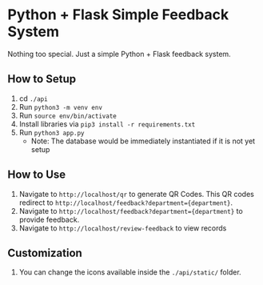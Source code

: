 # Python + Flask Simple Feedback System

Nothing too special. Just a simple Python + Flask feedback system.

## How to Setup
1. cd `./api`
1. Run `python3 -m venv env`
2. Run `source env/bin/activate`
2. Install libraries via `pip3 install -r requirements.txt`
4. Run `python3 app.py`
    * Note: The database would be immediately instantiated if it is not yet setup

## How to Use

1. Navigate to `http://localhost/qr` to generate QR Codes. This QR codes redirect to `http://localhost/feedback?department={department}`.
2. Navigate to `http://localhost/feedback?department={department}` to provide feedback.
3. Navigate to `http://localhost/review-feedback` to view records

## Customization
1. You can change the icons available inside the `./api/static/` folder.
